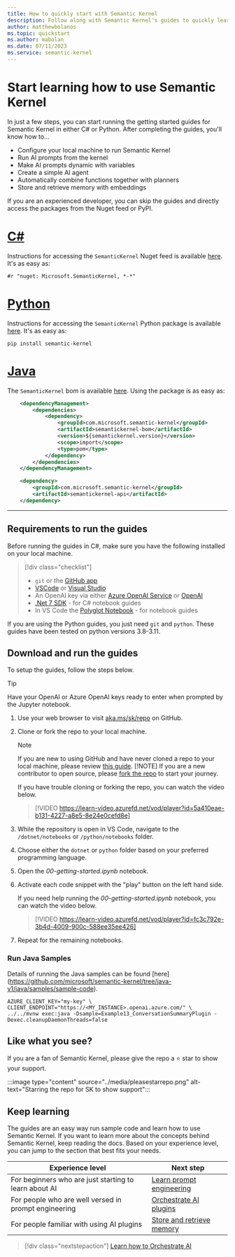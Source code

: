 ```yaml
---
title: How to quickly start with Semantic Kernel
description: Follow along with Semantic Kernel's guides to quickly learn how to use the SDK.
author: matthewbolanos
ms.topic: quickstart
ms.author: mabolan
ms.date: 07/11/2023
ms.service: semantic-kernel
---
```

# Start learning how to use Semantic Kernel


In just a few steps, you can start running  the getting started guides for Semantic Kernel in either C# or Python. After completing the guides, you'll know how to...
- Configure your local machine to run Semantic Kernel
- Run AI prompts from the kernel
- Make AI prompts dynamic with variables
- Create a simple AI agent
- Automatically combine functions together with planners
- Store and retrieve memory with embeddings


If you are an experienced developer, you can skip the guides and directly access the packages from the Nuget feed or PyPI.

# [C#](#tab/Csharp)

Instructions for accessing the `SemanticKernel` Nuget feed is available [here](https://www.nuget.org/packages/Microsoft.SemanticKernel/). It's as easy as:

```Nuget
#r "nuget: Microsoft.SemanticKernel, *-*"
```

# [Python](#tab/python)

Instructions for accessing the `SemanticKernel` Python package is available [here](https://pypi.org/project/semantic-kernel/). It's as easy as:

```PyPI
pip install semantic-kernel
```


# [Java](#tab/java)

The `SemanticKernel` bom is available [here](https://repo1.maven.org/maven2/com/microsoft/semantic-kernel/semantickernel-bom/). Using the package is as easy as:

```xml
    <dependencyManagement>
        <dependencies>
            <dependency>
                <groupId>com.microsoft.semantic-kernel</groupId>
                <artifactId>semantickernel-bom</artifactId>
                <version>${semantickernel.version}</version>
                <scope>import</scope>
                <type>pom</type>
            </dependency>
        </dependencies>
    </dependencyManagement>

    <dependency>
        <groupId>com.microsoft.semantic-kernel</groupId>
        <artifactId>semantickernel-api</artifactId>
    </dependency>
```

---



## Requirements to run the guides
Before running the guides in C#, make sure you have the following installed on your local machine.

> [!div class="checklist"]
> * `git` or the [GitHub app](https://desktop.github.com/)
> * [VSCode](https://code.visualstudio.com/Download) or [Visual Studio](https://visualstudio.microsoft.com/downloads/)
> * An OpenAI key via either [Azure OpenAI Service](/azure/cognitive-services/openai/quickstart?pivots=programming-language-studio) or [OpenAI](https://openai.com/api/)
> * [.Net 7 SDK](https://dotnet.microsoft.com/download) - for C# notebook guides
> * In VS Code the [Polyglot Notebook](https://marketplace.visualstudio.com/items?itemName=ms-dotnettools.dotnet-interactive-vscode) - for notebook guides

If you are using the Python guides, you just need `git` and `python`. These guides have been tested on python versions 3.8-3.11.

## Download and run the guides
To setup the guides, follow the steps below.

> [!TIP]
> Have your OpenAI or Azure OpenAI keys ready to enter when prompted by the Jupyter notebook.


1. Use your web browser to visit [aka.ms/sk/repo](https://github.com/microsoft/semantic-kernel) on GitHub.

2. Clone or fork the repo to your local machine.

   > [!NOTE]
   > If you are new to using GitHub and have never cloned a repo to your local machine, please review [this guide](https://docs.github.com/repositories/creating-and-managing-repositories/cloning-a-repository).
   > [!NOTE]
   > If you are a new contributor to open source, please [fork the repo](https://docs.github.com/en/get-started/quickstart/contributing-to-projects) to start your journey.

   If you have trouble cloning or forking the repo, you can watch the video below.
   > [!VIDEO https://learn-video.azurefd.net/vod/player?id=5a410eae-b131-4227-a8e5-8e24e0cefd8e]

3. While the repository is open in VS Code, navigate to the `/dotnet/notebooks` or `/python/notebooks` folder.

4. Choose either the `dotnet` or `python` folder based on your preferred programming language.

5. Open the _00-getting-started.ipynb_ notebook.
6. Activate each code snippet with the "play" button on the left hand side.

   If you need help running the _00-getting-started.ipynb_ notebook, you can watch the video below.
   > [!VIDEO https://learn-video.azurefd.net/vod/player?id=fc3c792e-3b4d-4009-900c-588ee35ee426] 

7. Repeat for the remaining notebooks.

### Run Java Samples
Details of running the Java samples can be found [here] (https://github.com/microsoft/semantic-kernel/tree/java-v1/java/samples/sample-code).

```shell
AZURE_CLIENT_KEY="my-key" \
CLIENT_ENDPOINT="https://<MY_INSTANCE>.openai.azure.com/" \
../../mvnw exec:java -Dsample=Example13_ConversationSummaryPlugin -Dexec.cleanupDaemonThreads=false
```

## Like what you see?
If you are a fan of Semantic Kernel, please give the repo a ⭐️ star to show your support.

:::image type="content" source="../media/pleasestarrepo.png" alt-text="Starring the repo for SK to show support":::

## Keep learning
The guides are an easy way run sample code and learn how to use Semantic Kernel. If you want to learn more about the concepts behind Semantic Kernel, keep reading the docs. Based on your experience level, you can jump to the section that best fits your needs.

| Experience level     | Next step     |
|--------------|-----------|
| For beginners who are just starting to learn about AI | [Learn prompt engineering](../prompts/index.md) |
| For people who are well versed in prompt engineering | [Orchestrate AI plugins](../agents/index.md) |
| For people familiar with using AI plugins |  [Store and retrieve memory ](../memories/index.md) |


> [!div class="nextstepaction"]
> [Learn how to Orchestrate AI](../agents/index.md)
